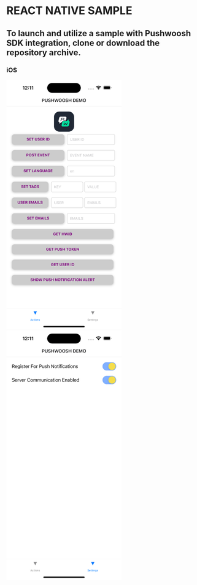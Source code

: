 # REACT NATIVE SAMPLE 

## To launch and utilize a sample with Pushwoosh SDK integration, clone or download the repository archive.

### iOS
 <img src="https://github.com/Pushwoosh/pushwoosh-reactnative-sample/blob/main/Screenshots/iOS_1.png" alt="Alt text" width="300"> <img src="https://github.com/Pushwoosh/pushwoosh-reactnative-sample/blob/main/Screenshots/iOS_2.png" alt="Alt text" width="300"> 
